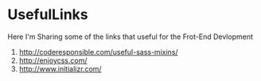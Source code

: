 # UsefulLinks

Here I'm Sharing some of the links that useful for the Frot-End Devlopment



1. http://coderesponsible.com/useful-sass-mixins/
2. http://enjoycss.com/
3. http://www.initializr.com/

